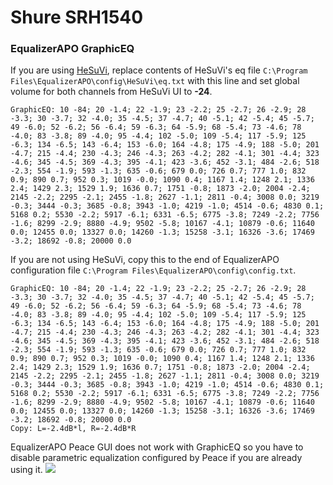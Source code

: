 # Shure SRH1540
### EqualizerAPO GraphicEQ
If you are using [HeSuVi](https://sourceforge.net/projects/hesuvi/), replace contents of HeSuVi's eq file `C:\Program Files\EqualizerAPO\config\HeSuVi\eq.txt` with this line and set global volume for both channels from HeSuVi UI to **-24**.
```
GraphicEQ: 10 -84; 20 -1.4; 22 -1.9; 23 -2.2; 25 -2.7; 26 -2.9; 28 -3.3; 30 -3.7; 32 -4.0; 35 -4.5; 37 -4.7; 40 -5.1; 42 -5.4; 45 -5.7; 49 -6.0; 52 -6.2; 56 -6.4; 59 -6.3; 64 -5.9; 68 -5.4; 73 -4.6; 78 -4.0; 83 -3.8; 89 -4.0; 95 -4.4; 102 -5.0; 109 -5.4; 117 -5.9; 125 -6.3; 134 -6.5; 143 -6.4; 153 -6.0; 164 -4.8; 175 -4.9; 188 -5.0; 201 -4.7; 215 -4.4; 230 -4.3; 246 -4.3; 263 -4.2; 282 -4.1; 301 -4.4; 323 -4.6; 345 -4.5; 369 -4.3; 395 -4.1; 423 -3.6; 452 -3.1; 484 -2.6; 518 -2.3; 554 -1.9; 593 -1.3; 635 -0.6; 679 0.0; 726 0.7; 777 1.0; 832 0.9; 890 0.7; 952 0.3; 1019 -0.0; 1090 0.4; 1167 1.4; 1248 2.1; 1336 2.4; 1429 2.3; 1529 1.9; 1636 0.7; 1751 -0.8; 1873 -2.0; 2004 -2.4; 2145 -2.2; 2295 -2.1; 2455 -1.8; 2627 -1.1; 2811 -0.4; 3008 0.0; 3219 -0.3; 3444 -0.3; 3685 -0.8; 3943 -1.0; 4219 -1.0; 4514 -0.6; 4830 0.1; 5168 0.2; 5530 -2.2; 5917 -6.1; 6331 -6.5; 6775 -3.8; 7249 -2.2; 7756 -1.6; 8299 -2.9; 8880 -4.9; 9502 -5.8; 10167 -4.1; 10879 -0.6; 11640 0.0; 12455 0.0; 13327 0.0; 14260 -1.3; 15258 -3.1; 16326 -3.6; 17469 -3.2; 18692 -0.8; 20000 0.0
```
If you are not using HeSuVi, copy this to the end of EqualizerAPO configuration file `C:\Program Files\EqualizerAPO\config\config.txt`.
```
GraphicEQ: 10 -84; 20 -1.4; 22 -1.9; 23 -2.2; 25 -2.7; 26 -2.9; 28 -3.3; 30 -3.7; 32 -4.0; 35 -4.5; 37 -4.7; 40 -5.1; 42 -5.4; 45 -5.7; 49 -6.0; 52 -6.2; 56 -6.4; 59 -6.3; 64 -5.9; 68 -5.4; 73 -4.6; 78 -4.0; 83 -3.8; 89 -4.0; 95 -4.4; 102 -5.0; 109 -5.4; 117 -5.9; 125 -6.3; 134 -6.5; 143 -6.4; 153 -6.0; 164 -4.8; 175 -4.9; 188 -5.0; 201 -4.7; 215 -4.4; 230 -4.3; 246 -4.3; 263 -4.2; 282 -4.1; 301 -4.4; 323 -4.6; 345 -4.5; 369 -4.3; 395 -4.1; 423 -3.6; 452 -3.1; 484 -2.6; 518 -2.3; 554 -1.9; 593 -1.3; 635 -0.6; 679 0.0; 726 0.7; 777 1.0; 832 0.9; 890 0.7; 952 0.3; 1019 -0.0; 1090 0.4; 1167 1.4; 1248 2.1; 1336 2.4; 1429 2.3; 1529 1.9; 1636 0.7; 1751 -0.8; 1873 -2.0; 2004 -2.4; 2145 -2.2; 2295 -2.1; 2455 -1.8; 2627 -1.1; 2811 -0.4; 3008 0.0; 3219 -0.3; 3444 -0.3; 3685 -0.8; 3943 -1.0; 4219 -1.0; 4514 -0.6; 4830 0.1; 5168 0.2; 5530 -2.2; 5917 -6.1; 6331 -6.5; 6775 -3.8; 7249 -2.2; 7756 -1.6; 8299 -2.9; 8880 -4.9; 9502 -5.8; 10167 -4.1; 10879 -0.6; 11640 0.0; 12455 0.0; 13327 0.0; 14260 -1.3; 15258 -3.1; 16326 -3.6; 17469 -3.2; 18692 -0.8; 20000 0.0
Copy: L=-2.4dB*l, R=-2.4dB*R
```
EqualizerAPO Peace GUI does not work with GraphicEQ so you have to disable parametric equalization configured by Peace if you are already using it.
![](https://raw.githubusercontent.com/jaakkopasanen/AutoEq/master/results/Sonoma%20Model%20One/innerfidelity/onear/Shure%20SRH1540/Shure%20SRH1540.png)
